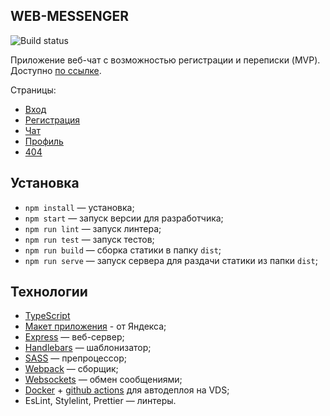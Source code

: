 ## WEB-MESSENGER

![Build status](https://github.com/aleksandr-loskutov/middle.messenger.praktikum.yandex/actions/workflows/docker-deploy.yml/badge.svg)

Приложение веб-чат с возможностью регистрации и переписки (MVP).
Доступно [по ссылке](https://messenger.aleksandrl.ru/).

Страницы:

- [Вход](https://messenger.aleksandrl.ru/)
- [Регистрация](https://messenger.aleksandrl.ru/sign-up)
- [Чат](https://messenger.aleksandrl.ru/messenger)
- [Профиль](https://messenger.aleksandrl.ru/settings)
- [404](https://messenger.aleksandrl.ru/404)

## Установка

- `npm install` — установка;
- `npm start` — запуск версии для разработчика;
- `npm run lint` — запуск линтера;
- `npm run test` — запуск тестов;
- `npm run build` — сборка статики в папку `dist`;
- `npm run serve` — запуск сервера для раздачи статики из папки `dist`;

## Технологии
- [TypeScript](https://www.typescriptlang.org/)
- [Макет приложения](https://www.figma.com/file/jF5fFFzgGOxQeB4CmKWTiE/Chat_external_link?node-id=0%3A1) - от Яндекса;
- [Express](http://expressjs.com/) — веб-сервер;
- [Handlebars](http://handlebarsjs.com/) — шаблонизатор;
- [SASS](https://sass-lang.com/) — препроцессор;
- [Webpack](https://webpack.js.org/) — сборщик;
- [Websockets](https://developer.mozilla.org/ru/docs/Web/API/WebSockets_API) — обмен сообщениями;
- [Docker](https://www.docker.com/) + [github actions](https://github.com/features/actions) для автодеплоя на VDS;
- EsLint, Stylelint, Prettier — линтеры.
